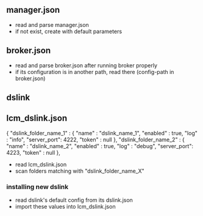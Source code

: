 ## manager.json
- read and parse manager.json
- if not exist, create with default parameters

## broker.json
- read and parse broker.json after running broker properly
- if its configuration is in another path, read there (config-path in broker.json)

## dslink
lcm_dslink.json
---------------
{
  "dslink_folder_name_1" : {
    "name" : "dslink_name_1",
    "enabled" : true,
    "log" : "info",
    "server_port": 4222,
    "token" : null
  },
  "dslink_folder_name_2" : {
    "name" : "dslink_name_2",
    "enabled" : true,
    "log" : "debug",
    "server_port": 4223,
    "token" : null
  },
    
- read lcm_dslink.json
- scan folders matching with "dslink_folder_name_X"

### installing new dslink
- read dslink's default config from its dslink.json
- import these values into lcm_dslink.json
